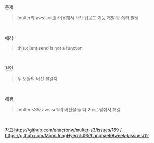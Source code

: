 문제
> multer와 aws sdk를 이용해서 사진 업로드 기능 개발 중 에러 발생

<br>

에러
> this.client.send is not a function

<br>

원인
> 두 모듈의 버전 불일치

<br>

해결
> multer s3와 aws sdk의 버전을 둘 다 2.x로 맞춰서 해결

<br>

참고 https://github.com/anacronw/multer-s3/issues/169 / https://github.com/MoonJongHyeon1095/hanghae99week6/issues/12
